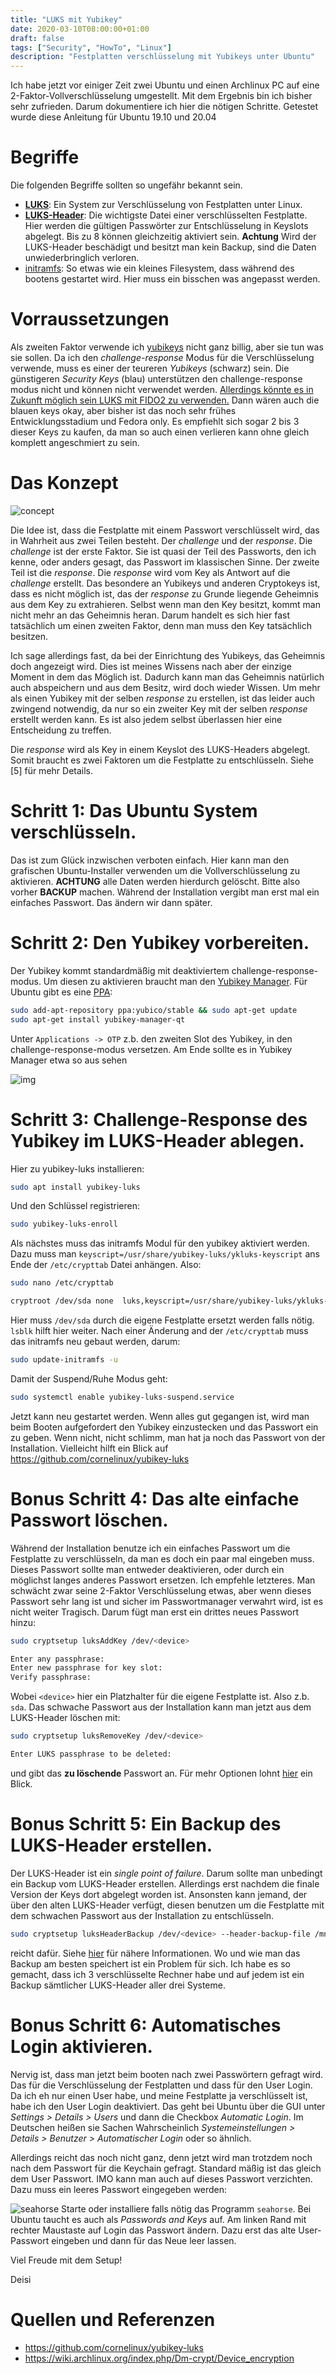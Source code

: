```yaml
---
title: "LUKS mit Yubikey"
date: 2020-03-10T08:00:00+01:00
draft: false
tags: ["Security", "HowTo", "Linux"]
description: "Festplatten verschlüsselung mit Yubikeys unter Ubuntu"
---
```


Ich habe jetzt vor einiger Zeit zwei Ubuntu und einen Archlinux PC auf eine
2-Faktor-Vollverschlüsselung umgestellt. Mit dem Ergebnis bin ich bisher sehr
zufrieden. Darum dokumentiere ich hier die nötigen Schritte. Getestet wurde
diese Anleitung für Ubuntu 19.10 und 20.04
# Begriffe

Die folgenden Begriffe sollten so ungefähr bekannt sein.
- **[LUKS](https://wiki.archlinux.org/index.php/Dm-crypt)**: Ein System zur
  Verschlüsselung von Festplatten unter Linux.
- **[LUKS-Header](https://wiki.archlinux.org/index.php/Dm-crypt/Device_encryption#Backup_and_restore)**:
  Die wichtigste Datei einer verschlüsselten Festplatte. Hier werden die
  gültigen Passwörter zur Entschlüsselung in Keyslots abgelegt. Bis zu 8 können
  gleichzeitig aktiviert sein. **Achtung** Wird der LUKS-Header beschädigt und
  besitzt man kein Backup, sind die Daten unwiederbringlich verloren.
- [initramfs](https://wiki.archlinux.org/index.php/Mkinitcpio): So etwas wie ein
  kleines Filesystem, dass während des bootens gestartet wird. Hier muss ein
  bisschen was angepasst werden. 
# Vorraussetzungen

Als zweiten Faktor verwende ich [yubikeys](https://www.yubico.com/) nicht ganz
billig, aber sie tun was sie sollen. Da ich den *challenge-response* Modus für
die Verschlüsselung verwende, muss es einer der teureren *Yubikeys* (schwarz)
sein. Die günstigeren *Security Keys* (blau) unterstützen den challenge-response
modus nicht und können nicht verwendet werden. [Allerdings könnte es in Zukunft
möglich sein LUKS mit FIDO2 zu verwenden.](https://github.com/shimunn/fido2luks)
Dann wären auch die blauen keys okay, aber bisher ist das noch sehr frühes
Entwicklungsstadium und Fedora only. Es empfiehlt sich sogar 2 bis 3
dieser Keys zu kaufen, da man so auch einen verlieren kann ohne gleich komplett
angeschmiert zu sein.


# Das Konzept

![concept](/yubikey/challenge_response.svg)


Die Idee ist, dass die Festplatte mit einem Passwort verschlüsselt wird, das in
Wahrheit aus zwei Teilen besteht. Der *challenge* und der *response*. Die
*challenge* ist der erste Faktor. Sie ist quasi der Teil des Passworts, den ich
kenne, oder anders gesagt, das Passwort im klassischen Sinne. Der zweite Teil
ist die *response*. Die *response* wird vom Key als Antwort auf die *challenge*
erstellt. Das besondere an Yubikeys und anderen Cryptokeys ist, dass es nicht
möglich ist, das der *response* zu Grunde liegende Geheimnis aus dem Key zu
extrahieren. Selbst wenn man den Key besitzt, kommt man nicht mehr an das
Geheimnis heran. Darum handelt es sich hier fast tatsächlich um einen zweiten
Faktor, denn man muss den Key tatsächlich besitzen.

Ich sage allerdings fast, da bei der Einrichtung des Yubikeys, das Geheimnis
doch angezeigt wird. Dies ist meines Wissens nach aber der einzige Moment in dem
das Möglich ist. Dadurch kann man das Geheimnis natürlich auch abspeichern und
aus dem Besitz, wird doch wieder Wissen. Um mehr als einen Yubikey mit der
selben *response* zu erstellen, ist das leider auch zwingend notwendig, da nur
so ein zweiter Key mit der selben *response* erstellt werden kann. Es ist also
jedem selbst überlassen hier eine Entscheidung zu treffen.

Die *response* wird als Key in einem Keyslot des LUKS-Headers abgelegt. Somit
braucht es zwei Faktoren um die Festplatte zu entschlüsseln. Siehe [5] für mehr
Details.

# Schritt 1: Das Ubuntu System verschlüsseln.

Das ist zum Glück inzwischen verboten einfach. Hier kann man den grafischen
Ubuntu-Installer verwenden um die Vollverschlüsselung zu aktivieren. **ACHTUNG**
alle Daten werden hierdurch gelöscht. Bitte also vorher **BACKUP** machen.
Während der Installation vergibt man erst mal ein einfaches Passwort. Das ändern
wir dann später.

# Schritt 2: Den Yubikey vorbereiten.

Der Yubikey kommt standardmäßig mit deaktiviertem challenge-response-modus. Um
diesen zu aktivieren braucht man den [Yubikey
Manager](https://www.yubico.com/products/services-software/download/yubikey-manager/).
Für Ubuntu gibt es eine
[PPA](https://support.yubico.com/support/solutions/articles/15000010964-enabling-the-yubico-ppa-on-ubuntu):

```bash
sudo add-apt-repository ppa:yubico/stable && sudo apt-get update
sudo apt-get install yubikey-manager-qt
```
Unter `Applications -> OTP` z.b. den zweiten Slot des Yubikey, in den challenge-response-modus versetzen. Am Ende sollte es in Yubikey Manager etwa so aus sehen

![img](/yubikey/yubikey_manager.png)

# Schritt 3: Challenge-Response des Yubikey im LUKS-Header ablegen.

Hier zu yubikey-luks installieren:
``` bash
sudo apt install yubikey-luks
```
Und den Schlüssel registrieren:
``` bash
sudo yubikey-luks-enroll
```
Als nächstes muss das initramfs Modul für den yubikey aktiviert werden. Dazu
muss man `keyscript=/usr/share/yubikey-luks/ykluks-keyscript` ans Ende der
`/etc/crypttab` Datei anhängen. Also:

``` bash
sudo nano /etc/crypttab

cryptroot /dev/sda none  luks,keyscript=/usr/share/yubikey-luks/ykluks-keyscript
```

Hier muss `/dev/sda` durch die eigene Festplatte ersetzt werden falls nötig.
`lsblk` hilft hier weiter. Nach einer Änderung and der `/etc/crypttab` muss das
initramfs neu gebaut werden, darum:

``` bash
sudo update-initramfs -u
```

Damit der Suspend/Ruhe Modus geht:

``` bash
sudo systemctl enable yubikey-luks-suspend.service
```

Jetzt kann neu gestartet werden. Wenn alles gut gegangen ist, wird man beim
Booten aufgefordert den Yubikey einzustecken und das Passwort ein zu geben. Wenn
nicht, nicht schlimm, man hat ja noch das Passwort von der Installation.
Vielleicht hilft ein Blick auf https://github.com/cornelinux/yubikey-luks


# Bonus Schritt 4: Das alte einfache Passwort löschen.

Während der Installation benutze ich ein einfaches Passwort um die Festplatte zu
verschlüsseln, da man es doch ein paar mal eingeben muss. Dieses Passwort sollte
man entweder deaktivieren, oder durch ein möglichst langes anderes Passwort
ersetzen. Ich empfehle letzteres. Man schwächt zwar seine 2-Faktor
Verschlüsselung etwas, aber wenn dieses Passwort sehr lang ist und sicher im
Passwortmanager verwahrt wird, ist es nicht weiter Tragisch. Darum fügt man erst
ein drittes neues Passwort hinzu:

``` bash
sudo cryptsetup luksAddKey /dev/<device> 

Enter any passphrase:
Enter new passphrase for key slot:
Verify passphrase:
```

Wobei `<device>` hier ein Platzhalter für die eigene Festplatte ist. Also z.b.
`sda`. Das schwache Passwort aus der Installation kann man jetzt aus dem
LUKS-Header löschen mit:
```bash
sudo cryptsetup luksRemoveKey /dev/<device>

Enter LUKS passphrase to be deleted:
```
und gibt das **zu löschende** Passwort an. Für mehr Optionen lohnt [hier](https://wiki.archlinux.org/index.php/Dm-crypt/Device_encryption#Key_management) ein Blick.


# Bonus Schritt 5: Ein Backup des LUKS-Header erstellen.
Der LUKS-Header ist ein *single point of failure*. Darum sollte man unbedingt
ein Backup vom LUKS-Header erstellen. Allerdings erst nachdem die finale Version
der Keys dort abgelegt worden ist. Ansonsten kann jemand, der über den alten
LUKS-Header verfügt, diesen benutzen um die Festplatte mit dem schwachen
Passwort aus der Installation zu entschlüsseln.

```bash
sudo cryptsetup luksHeaderBackup /dev/<device> --header-backup-file /mnt/<backup>/<file>.img
```

reicht dafür. Siehe
[hier](https://wiki.archlinux.org/index.php/Dm-crypt/Device_encryption#Backup_and_restore)
für nähere Informationen. Wo und wie man das Backup am besten speichert ist ein
Problem für sich. Ich habe es so gemacht, dass ich 3 verschlüsselte Rechner habe
und auf jedem ist ein Backup sämtlicher LUKS-Header aller drei Systeme.

# Bonus Schritt 6: Automatisches Login aktivieren.
Nervig ist, dass man jetzt beim booten nach zwei Passwörtern gefragt wird. Das
für die Verschlüsselung der Festplatten und dass für den User Login. Da ich eh
nur einen User habe, und meine Festplatte ja verschlüsselt ist, habe ich den
User Login deaktiviert. Das geht bei Ubuntu über die GUI unter *Settings >
Details > Users* und dann die Checkbox *Automatic Login*. Im Deutschen heißen
sie Sachen Wahrscheinlich *Systemeinstellungen > Details > Benutzer >
Automatischer Login* oder so ähnlich.

Allerdings reicht das noch nicht ganz, denn jetzt wird man trotzdem noch nach
dem Passwort für die Keychain gefragt. Standard mäßig ist das gleich dem User
Passwort. IMO kann man auch auf dieses Passwort verzichten. Dazu muss ein leeres
Passwort eingegeben werden:

![seahorse](/yubikey/seahorse.png) Starte oder installiere falls nötig das
Programm `seahorse`. Bei Ubuntu taucht es auch als *Passwords and Keys* auf. Am
linken Rand mit rechter Maustaste auf Login das Passwort ändern. Dazu erst das
alte User-Passwort eingeben und dann für das Neue leer lassen.

Viel Freude mit dem Setup! 

Deisi


# Quellen und Referenzen
- https://github.com/cornelinux/yubikey-luks
- https://wiki.archlinux.org/index.php/Dm-crypt/Device_encryption
